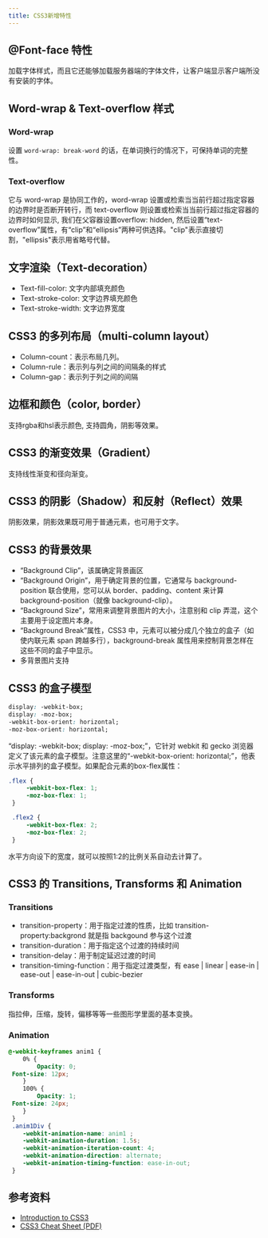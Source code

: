 ```yaml
---
title: CSS3新增特性
---
```


## @Font-face 特性

加载字体样式，而且它还能够加载服务器端的字体文件，让客户端显示客户端所没有安装的字体。

## Word-wrap & Text-overflow 样式

### Word-wrap

设置 `word-wrap: break-word` 的话，在单词换行的情况下，可保持单词的完整性。

### Text-overflow

它与 word-wrap 是协同工作的，word-wrap 设置或检索当当前行超过指定容器的边界时是否断开转行，而 text-overflow 则设置或检索当当前行超过指定容器的边界时如何显示, 我们在父容器设置overflow: hidden, 然后设置“text-overflow”属性，有“clip”和“ellipsis”两种可供选择。"clip"表示直接切割，"ellipsis"表示用省略号代替。

## 文字渲染（Text-decoration）

- Text-fill-color: 文字内部填充颜色
- Text-stroke-color: 文字边界填充颜色
- Text-stroke-width: 文字边界宽度

## CSS3 的多列布局（multi-column layout）

- Column-count：表示布局几列。
- Column-rule：表示列与列之间的间隔条的样式
- Column-gap：表示列于列之间的间隔

## 边框和颜色（color, border）

支持rgba和hsl表示颜色, 支持圆角，阴影等效果。

## CSS3 的渐变效果（Gradient）

支持线性渐变和径向渐变。

## CSS3 的阴影（Shadow）和反射（Reflect）效果

阴影效果，阴影效果既可用于普通元素，也可用于文字。

## CSS3 的背景效果

- “Background Clip”，该属确定背景画区
- “Background Origin”，用于确定背景的位置，它通常与 background-position 联合使用，您可以从 border、padding、content 来计算 background-position（就像 background-clip）。
- “Background Size”，常用来调整背景图片的大小，注意别和 clip 弄混，这个主要用于设定图片本身。
- “Background Break”属性，CSS3 中，元素可以被分成几个独立的盒子（如使内联元素 span 跨越多行），background-break 属性用来控制背景怎样在这些不同的盒子中显示。
- 多背景图片支持

## CSS3 的盒子模型

```css
display: -webkit-box; 
display: -moz-box; 
-webkit-box-orient: horizontal; 
-moz-box-orient: horizontal;
```

“display: -webkit-box; display: -moz-box;”，它针对 webkit 和 gecko 浏览器定义了该元素的盒子模型。注意这里的“-webkit-box-orient: horizontal;”，他表示水平排列的盒子模型。如果配合元素的box-flex属性：

```css
.flex { 
     -webkit-box-flex: 1; 
     -moz-box-flex: 1; 
 } 

 .flex2 { 
     -webkit-box-flex: 2; 
     -moz-box-flex: 2; 
 }
```
水平方向设下的宽度，就可以按照1:2的比例关系自动去计算了。

## CSS3 的 Transitions, Transforms 和 Animation

### Transitions

- transition-property：用于指定过渡的性质，比如 transition-property:backgrond 就是指 backgound 参与这个过渡
- transition-duration：用于指定这个过渡的持续时间
- transition-delay：用于制定延迟过渡的时间
- transition-timing-function：用于指定过渡类型，有 ease | linear | ease-in | ease-out | ease-in-out | cubic-bezier

### Transforms

指拉伸，压缩，旋转，偏移等等一些图形学里面的基本变换。

### Animation

```css
@-webkit-keyframes anim1 { 
    0% { 
        Opacity: 0; 
 Font-size: 12px; 
    } 
    100% { 
        Opacity: 1; 
 Font-size: 24px; 
    } 
 } 
 .anim1Div { 
    -webkit-animation-name: anim1 ; 
    -webkit-animation-duration: 1.5s; 
    -webkit-animation-iteration-count: 4; 
    -webkit-animation-direction: alternate; 
    -webkit-animation-timing-function: ease-in-out; 
 }
```

## 参考资料

- [Introduction to CSS3](https://designshack.net/tutorials/introduction-to-css3-part-1-what-is-it/)
- [CSS3 Cheat Sheet (PDF)](https://www.smashingmagazine.com/2009/07/css-3-cheat-sheet-pdf/)